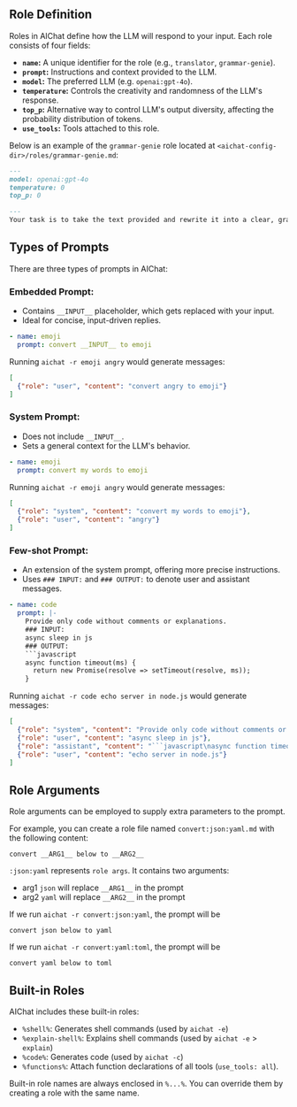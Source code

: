## Role Definition

Roles in AIChat define how the LLM will respond to your input. Each role consists of four fields:

- **`name`:** A unique identifier for the role (e.g., `translator`, `grammar-genie`).
- **`prompt`:** Instructions and context provided to the LLM.
- **`model`:** The preferred LLM (e.g. `openai:gpt-4o`).
- **`temperature`:**  Controls the creativity and randomness of the LLM's response.
- **`top_p`:** Alternative way to control LLM's output diversity, affecting the probability distribution of tokens.
- **`use_tools`:** Tools attached to this role.

Below is an example of the `grammar-genie` role located at `<aichat-config-dir>/roles/grammar-genie.md`:

```md
---
model: openai:gpt-4o
temperature: 0
top_p: 0

---
Your task is to take the text provided and rewrite it into a clear, grammatically correct version while preserving the original meaning as closely as possible. Correct any spelling mistakes, punctuation errors, verb tense issues, word choice problems, and other grammatical mistakes.
```

## Types of Prompts

There are three types of prompts in AIChat:

### Embedded Prompt:

- Contains `__INPUT__` placeholder, which gets replaced with your input.
- Ideal for concise, input-driven replies.

```yaml
- name: emoji
  prompt: convert __INPUT__ to emoji
```

Running `aichat -r emoji angry` would generate messages:
```json
[
  {"role": "user", "content": "convert angry to emoji"}
]
```

### System Prompt:

- Does not include `__INPUT__`.
- Sets a general context for the LLM's behavior.

```yaml
- name: emoji
  prompt: convert my words to emoji
```

Running `aichat -r emoji angry` would generate messages:

```json
[
  {"role": "system", "content": "convert my words to emoji"},
  {"role": "user", "content": "angry"}
]
```

### Few-shot Prompt:

- An extension of the system prompt, offering more precise instructions.
- Uses `### INPUT:` and `### OUTPUT:` to denote user and assistant messages.

```yaml
- name: code
  prompt: |-
    Provide only code without comments or explanations.
    ### INPUT:
    async sleep in js
    ### OUTPUT:
    ```javascript
    async function timeout(ms) {
      return new Promise(resolve => setTimeout(resolve, ms));
    }
```

Running `aichat -r code echo server in node.js` would generate messages:

```json
[
  {"role": "system", "content": "Provide only code without comments or explanations."},
  {"role": "user", "content": "async sleep in js"},
  {"role": "assistant", "content": "```javascript\nasync function timeout(ms) {\n  return new Promise(resolve => setTimeout(resolve, ms));\n}\n```"},
  {"role": "user", "content": "echo server in node.js"}
]
```

## Role Arguments

Role arguments can be employed to supply extra parameters to the prompt.

For example, you can create a role file named `convert:json:yaml.md` with the following content:

```
convert __ARG1__ below to __ARG2__
```

`:json:yaml` represents `role args`. It contains two arguments:

- arg1 `json` will replace `__ARG1__` in the prompt
- arg2 `yaml` will replace `__ARG2__` in the prompt

If we run `aichat -r convert:json:yaml`, the prompt will be

```
convert json below to yaml
```

If we run `aichat -r convert:yaml:toml`, the prompt will be
```
convert yaml below to toml
```

## Built-in Roles

AIChat includes these built-in roles:

- `%shell%`: Generates shell commands (used by `aichat -e`)
- `%explain-shell%`: Explains shell commands (used by `aichat -e` > `explain`)
- `%code%`: Generates code (used by `aichat -c`)
- `%functions%`: Attach function declarations of all tools (`use_tools: all`).

Built-in role names are always enclosed in `%...%`.  You can override them by creating a role with the same name.